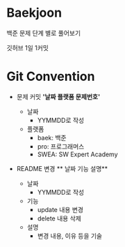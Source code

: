 # Baekjoon
백준 문제 단계 별로 풀어보기

깃허브 1일 1커밋

# Git Convention
- 문제 커밋
**'날짜 플랫폼 문제번호'**
  - 날짜
    - YYMMDD로 작성
  - 플랫폼
    - baek: 백준
    - pro: 프로그래머스
    - SWEA: SW Expert Academy
  
- README 변경
** 날짜 기능 설명**
  - 날짜
    - YYMMDD로 작성
  - 기능
    - update 내용 변경
    - delete 내용 삭제
  - 설명
    - 변경 내용, 이유 등을 기술
